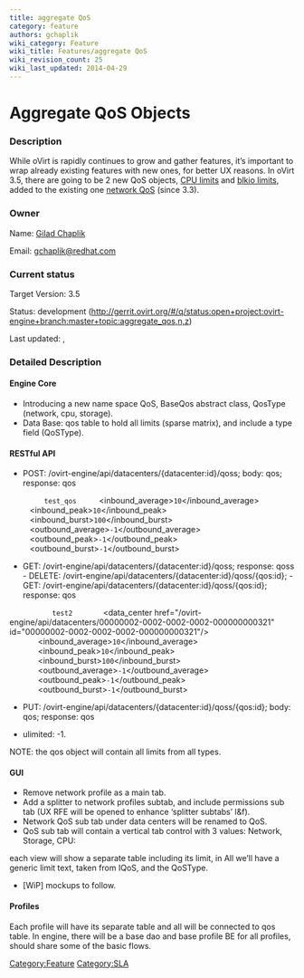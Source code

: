 ```yaml
---
title: aggregate QoS
category: feature
authors: gchaplik
wiki_category: Feature
wiki_title: Features/aggregate QoS
wiki_revision_count: 25
wiki_last_updated: 2014-04-29
---
```


# Aggregate QoS Objects

### Description

While oVirt is rapidly continues to grow and gather features, it’s important to wrap already existing features with new ones, for better UX reasons. In oVirt 3.5, there are going to be 2 new QoS objects, [CPU limits](http://www.ovirt.org/Features/CPU_SLA) and [blkio limits](http://www.ovirt.org/Features/blkio-support), added to the existing one [network QoS](http://www.ovirt.org/Features/Network_QoS) (since 3.3).

### Owner

Name: [ Gilad Chaplik](User:gchaplik)

Email: <gchaplik@redhat.com>

### Current status

Target Version: 3.5

Status: development (http://gerrit.ovirt.org/#/q/status:open+project:ovirt-engine+branch:master+topic:aggregate_qos,n,z)

Last updated: ,

### Detailed Description

#### Engine Core

*   Introducing a new name space QoS, BaseQos abstract class, QosType (network, cpu, storage).
*   Data Base: qos table to hold all limits (sparse matrix), and include a type field (QoSType).

#### RESTful API

* POST: /ovirt-engine/api/datacenters/{datacenter:id}/qoss; body: qos; response: qos

`   `<qos type="network">
`     `<name>`test_qos`</name>
`     `<inbound_average>`10`</inbound_average>
`     `<inbound_peak>`10`</inbound_peak>
`     `<inbound_burst>`100`</inbound_burst>
`     `<outbound_average>`-1`</outbound_average>
`     `<outbound_peak>`-1`</outbound_peak>
`     `<outbound_burst>`-1`</outbound_burst>
`   `</qos>

* GET: /ovirt-engine/api/datacenters/{datacenter:id}/qoss; response: qoss - DELETE: /ovirt-engine/api/datacenters/{datacenter:id}/qoss/{qos:id}; - GET: /ovirt-engine/api/datacenters/{datacenter:id}/qoss/{qos:id}; response: qos

`   `<qos type="network" href="/ovirt-engine/api/datacenters/00000002-0002-0002-0002-000000000321/qoss/a66577ff-d5f1-40f7-aebb-0b350ad8bb8c" id="a66577ff-d5f1-40f7-aebb-0b350ad8bb8c">
`       `<name>`test2`</name>
`       `<data_center href="/ovirt-engine/api/datacenters/00000002-0002-0002-0002-000000000321" id="00000002-0002-0002-0002-000000000321"/>
`       `<inbound_average>`10`</inbound_average>
`       `<inbound_peak>`10`</inbound_peak>
`       `<inbound_burst>`100`</inbound_burst>
`       `<outbound_average>`-1`</outbound_average>
`       `<outbound_peak>`-1`</outbound_peak>
`       `<outbound_burst>`-1`</outbound_burst>
`   `</qos>

* PUT: /ovirt-engine/api/datacenters/{datacenter:id}/qoss/{qos:id}; body: qos; response: qos

*   ulimited: -1.

NOTE: the qos object will contain all limits from all types.

#### GUI

*   Remove network profile as a main tab.
*   Add a splitter to network profiles subtab, and include permissions sub tab (UX RFE will be opened to enhance ‘splitter subtabs’ l&f).
*   Network QoS sub tab under data centers will be renamed to QoS.
*   QoS sub tab will contain a vertical tab control with 3 values: Network, Storage, CPU:

each view will show a separate table including its limit, in All we’ll have a generic limit text, taken from IQoS, and the QoSType.

*   [WiP] mockups to follow.

#### Profiles

Each profile will have its separate table and all will be connected to qos table. In engine, there will be a base dao and base profile BE for all profiles, should share some of the basic flows.

<Category:Feature> <Category:SLA>
